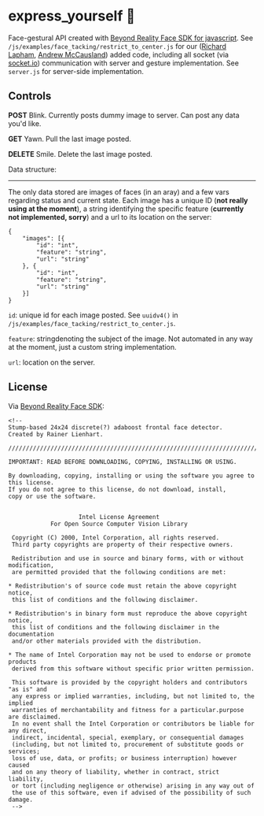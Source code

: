 express_yourself 🤗
===================

Face-gestural API created with [Beyond Reality Face SDK for javascript](https://github.com/Tastenkunst/brfv4_javascript_examples). See `/js/examples/face_tacking/restrict_to_center.js` for our ([Richard Lapham](https://github.com/Rlapham), [Andrew McCausland](https://github.com/mccap079)) added code, including all socket (via [socket.io](https://github.com/socketio/socket.io)) communication with server and gesture implementation. See `server.js` for server-side implementation.

Controls
--------

**POST**
Blink. Currently posts dummy image to server. Can post any data you'd like.

**GET**
Yawn. Pull the last image posted.

**DELETE**
Smile. Delete the last image posted. 

Data structure:

---------------

The only data stored are images of faces (in an aray) and a few vars regarding status and current state. Each image has a unique ID (**not really using at the moment**), a string identifying the specific feature (**currently not implemented, sorry**) and a url to its location on the server:

    {
        "images": [{
            "id": "int",
            "feature": "string",
            "url": "string"
        }, {
            "id": "int",
            "feature": "string",
            "url": "string"
        }]
    } 

`id`: unique id for each image posted. See `uuidv4()` in `/js/examples/face_tacking/restrict_to_center.js`.

`feature`: stringdenoting the subject of the image. Not automated in any way at the moment, just a custom string implementation.

`url`: location on the server.

License
-------

Via [Beyond Reality Face SDK](https://github.com/Tastenkunst/brfv4_javascript_examples):

    <!--
    Stump-based 24x24 discrete(?) adaboost frontal face detector.
    Created by Rainer Lienhart.

    ////////////////////////////////////////////////////////////////////////////////////////

    IMPORTANT: READ BEFORE DOWNLOADING, COPYING, INSTALLING OR USING.

    By downloading, copying, installing or using the software you agree to this license.
    If you do not agree to this license, do not download, install,
    copy or use the software.


                        Intel License Agreement
                For Open Source Computer Vision Library

     Copyright (C) 2000, Intel Corporation, all rights reserved.
     Third party copyrights are property of their respective owners.

     Redistribution and use in source and binary forms, with or without modification,
     are permitted provided that the following conditions are met:

    * Redistribution's of source code must retain the above copyright notice,
     this list of conditions and the following disclaimer.

    * Redistribution's in binary form must reproduce the above copyright notice,
     this list of conditions and the following disclaimer in the documentation
     and/or other materials provided with the distribution.

    * The name of Intel Corporation may not be used to endorse or promote products
     derived from this software without specific prior written permission.

     This software is provided by the copyright holders and contributors "as is" and
     any express or implied warranties, including, but not limited to, the implied
     warranties of merchantability and fitness for a particular.purpose are disclaimed.
     In no event shall the Intel Corporation or contributors be liable for any direct,
     indirect, incidental, special, exemplary, or consequential damages
     (including, but not limited to, procurement of substitute goods or services;
     loss of use, data, or profits; or business interruption) however caused
     and on any theory of liability, whether in contract, strict liability,
     or tort (including negligence or otherwise) arising in any way out of
     the use of this software, even if advised of the possibility of such damage.
     -->

